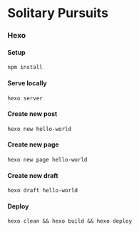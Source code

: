 # Solitary Pursuits


### Hexo 

#### Setup

```
npm install
```

#### Serve locally

```
hexo server
```

#### Create new post

```
hexo new hello-world
```

#### Create new page

```
hexo new page hello-world
```

#### Create new draft

```
hexo draft hello-world
```


#### Deploy

```
hexo clean && hexo build && hexo deploy
```



